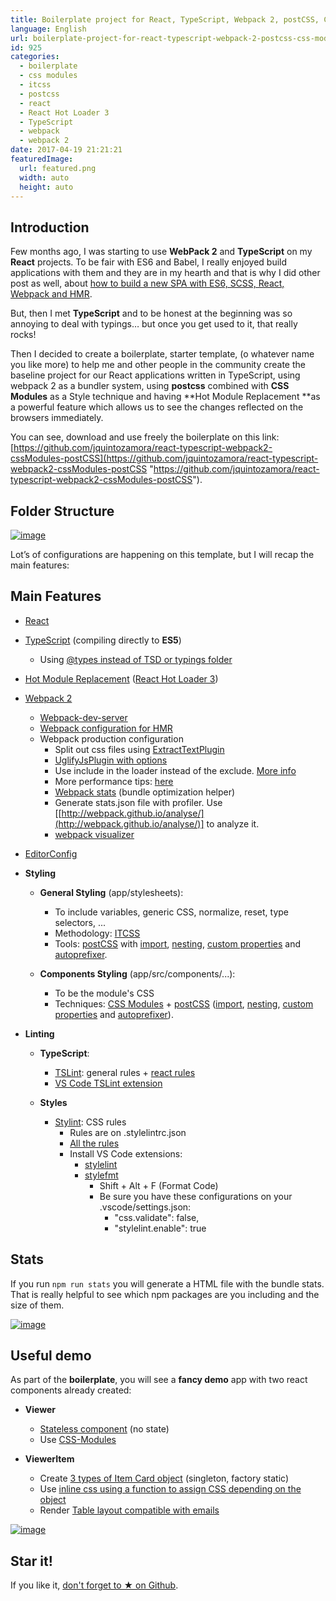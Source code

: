 ```yaml
---
title: Boilerplate project for React, TypeScript, Webpack 2, postCSS, CSS-Modules and HMR
language: English
url: boilerplate-project-for-react-typescript-webpack-2-postcss-css-modules-and-hmr
id: 925
categories:
  - boilerplate
  - css modules
  - itcss
  - postcss
  - react
  - React Hot Loader 3
  - TypeScript
  - webpack
  - webpack 2
date: 2017-04-19 21:21:21
featuredImage: 
  url: featured.png
  width: auto
  height: auto
---
```


## Introduction
Few months ago, I was starting to use **WebPack 2** and **TypeScript** on my **React** projects. To be fair with ES6 and Babel, I really enjoyed build applications with them and they are in my hearth and that is why I did other post as well, about [how to build a new SPA with ES6, SCSS, React, Webpack and HMR](https://blog.josequinto.com/2016/11/14/how-to-build-a-new-spa-with-es6-scss-react-webpack-and-hmr-the-beginners-guide/).

But, then I met **TypeScript** and to be honest at the beginning was so annoying to deal with typings… but once you get used to it, that really rocks!

Then I decided to create a boilerplate, starter template, (o whatever name you like more) to help me and other people in the community create the baseline project for our React applications written in TypeScript, using webpack 2 as a bundler system, using **postcss** combined with **CSS Modules** as a Style technique and having **Hot Module Replacement **as a powerful feature which allows us to see the changes reflected on the browsers immediately.

You can see, download and use freely the boilerplate on this link: [https://github.com/jquintozamora/react-typescript-webpack2-cssModules-postCSS](https://github.com/jquintozamora/react-typescript-webpack2-cssModules-postCSS "https://github.com/jquintozamora/react-typescript-webpack2-cssModules-postCSS").

## Folder Structure

[![image](https://blog.josequinto.com/wp-content/uploads/2017/04/image_thumb-1.png "image")](https://blog.josequinto.com/wp-content/uploads/2017/04/image-1.png)


Lot’s of configurations are happening on this template, but I will recap the main features:

## Main Features

* [React](https://facebook.github.io/react)
* [TypeScript](https://www.typescriptlang.org/) (compiling directly to **ES5**)
    - Using [@types instead of TSD or typings folder](https://github.com/jquintozamora/react-typescript-webpack2-cssModules-postCSS/blob/master/tsconfig.json#L14)
* [Hot Module Replacement](https://medium.com/@dan_abramov/hot-reloading-in-react-1140438583bf#.xh6v0ht7j) ([React Hot Loader 3](https://github.com/gaearon/react-hot-loader/issues/243))
* [Webpack 2](https://webpack.js.org/)
    - [Webpack-dev-server](https://webpack.js.org/configuration/dev-server/)
    - [Webpack configuration for HMR](https://webpack.js.org/concepts/hot-module-replacement/)
    - Webpack production configuration
        - Split out css files using [ExtractTextPlugin](https://webpack.js.org/plugins/extract-text-webpack-plugin)
        - [UglifyJsPlugin with options](https://github.com/webpack/webpack/blob/v2.4.1/lib/optimize/UglifyJsPlugin.js)
        - Use include in the loader instead of the exclude. [More info](http://stackoverflow.com/questions/37823764/how-include-and-exclude-works-in-webpack-loader)
        - More performance tips: [here](https://medium.com/@khanght/optimize-webpack-production-build-ec594242b222#.bj3eyg65p)
        - [Webpack stats](https://github.com/jquintozamora/react-typescript-webpack2-cssModules-postCSS/blob/master/webpack/webpack.config.stats.js) (bundle optimization helper)
        - Generate stats.json file with profiler. Use [[http://webpack.github.io/analyse/](http://webpack.github.io/analyse/)] to analyze it.
        - [webpack visualizer](https://chrisbateman.github.io/webpack-visualizer/)
* [EditorConfig](http://editorconfig.org/)
* **Styling**
    - **General Styling** (app/stylesheets):
        - To include variables, generic CSS, normalize, reset, type selectors, ...
        - Methodology: [ITCSS](http://itcss.io/)
        - Tools: [postCSS](http://postcss.org/) with [import](https://github.com/postcss/postcss-import), [nesting](https://www.npmjs.com/package/postcss-nesting), [custom properties](https://github.com/postcss/postcss-custom-properties) and [autoprefixer](https://github.com/postcss/autoprefixer).

    - **Components Styling** (app/src/components/...):
        - To be the module's CSS
        - Techniques: [CSS Modules](https://github.com/css-modules/css-modules) + [postCSS](http://postcss.org/) ([import](https://github.com/postcss/postcss-import), [nesting](https://www.npmjs.com/package/postcss-nesting), [custom properties](https://github.com/postcss/postcss-custom-properties) and [autoprefixer](https://github.com/postcss/autoprefixer)).

* **Linting**
    - **TypeScript**:
        - [TSLint](https://palantir.github.io/tslint): general rules + [react rules](https://github.com/palantir/tslint-react)
        - [VS Code TSLint extension](https://marketplace.visualstudio.com/items?itemName=eg2.tslint)

    - **Styles**
        - [Stylint](https://stylelint.io/): CSS rules
            - Rules are on .stylelintrc.json
            - [All the rules](https://stylelint.io/user-guide/rules)
            - Install VS Code extensions:
                - [stylelint](https://marketplace.visualstudio.com/items?itemName=shinnn.stylelint)
                - [stylefmt](https://marketplace.visualstudio.com/items?itemName=mrmlnc.vscode-stylefmt)
                    - Shift + Alt + F (Format Code)
                    - Be sure you have these configurations on your .vscode/settings.json:
                        * "css.validate": false,
                        * "stylelint.enable": true

## Stats
If you run `npm run stats` you will generate a HTML file with the bundle stats. That is really helpful to see which npm packages are you including and the size of them.

[![image](./image-2.png "image")](./image-2.png)


## Useful demo
As part of the **boilerplate**, you will see a **fancy demo** app with two react components already created:
* **Viewer**
    - [Stateless component](https://github.com/jquintozamora/react-typescript-webpack2-cssModules-postCSS/blob/master/app/src/components/Viewer/Viewer.tsx) (no state)
    - Use [CSS-Modules](https://github.com/jquintozamora/react-typescript-webpack2-cssModules-postCSS/blob/master/app/src/components/Viewer/Viewer.module.css)

*   **ViewerItem**
    - Create [3 types of Item Card object](https://github.com/jquintozamora/react-typescript-webpack2-cssModules-postCSS/blob/master/app/src/components/ViewerItem/ViewerItemCardType.ts) (singleton, factory static)
    - Use [inline css using a function to assign CSS depending on the object](https://github.com/jquintozamora/react-typescript-webpack2-cssModules-postCSS/blob/master/app/src/components/ViewerItem/ViewerItem.inlined.css.ts)
    - Render [Table layout compatible with emails](https://github.com/jquintozamora/react-typescript-webpack2-cssModules-postCSS/blob/master/app/src/components/ViewerItem/ViewerItem.tsx)

[![image](./image-3.png "image")](./image-3.png)

## Star it!
If you like it, [don't forget to ★ on Github](https://github.com/jquintozamora/react-typescript-webpack2-cssModules-postCSS).
